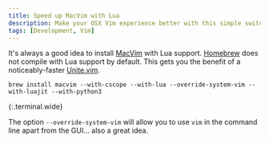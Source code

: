 ```yaml
---
title: Speed up MacVim with Lua
description: Make your OSX Vim experience better with this simple switch.
tags: [Development, Vim]
---
```


It's always a good idea to install [MacVim] with Lua support. [Homebrew] does not compile with Lua support by default. This gets you the benefit of a noticeably-faster [Unite.vim].

```
brew install macvim --with-cscope --with-lua --override-system-vim --with-luajit --with-python3
```
{:.terminal.wide}

The option `--override-system-vim` will allow you to use `vim` in the command line apart from the GUI... also a great idea.

[MacVim]: https://github.com/macvim-dev/macvim
[Homebrew]: http://brew.sh/
[Unite.vim]: https://github.com/Shougo/unite.vim
